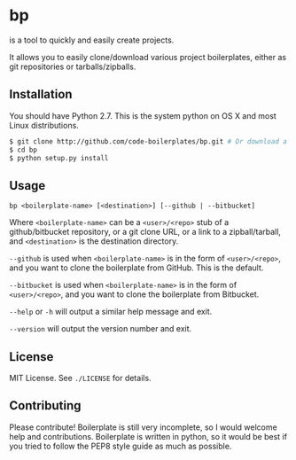 # bp
is a tool to quickly and easily create projects.

It allows you to easily clone/download various project boilerplates, either as git repositories or tarballs/zipballs.

## Installation
You should have Python 2.7. This is the system python on OS X and most Linux distributions.

```sh
$ git clone http://github.com/code-boilerplates/bp.git # Or download a zip/tar and extract it
$ cd bp
$ python setup.py install
```

## Usage
```
bp <boilerplate-name> [<destination>] [--github | --bitbucket]
```
Where `<boilerplate-name>` can be a `<user>/<repo>` stub of a github/bitbucket repository, or a git clone URL, or a link to a zipball/tarball, and `<destination>` is the destination directory.

`--github` is used when `<boilerplate-name>` is in the form of `<user>/<repo>`, and you want to clone the boilerplate from GitHub. This is the default.

`--bitbucket` is used when `<boilerplate-name>` is in the form of `<user>/<repo>`, and you want to clone the boilerplate from Bitbucket.

`--help` or `-h` will output a similar help message and exit.

`--version` will output the version number and exit.

## License
MIT License. See `./LICENSE` for details.

## Contributing
Please contribute! Boilerplate is still very incomplete, so I would welcome help and contributions. Boilerplate is written in python, so it would be best if you tried to follow the PEP8 style guide as much as possible.
